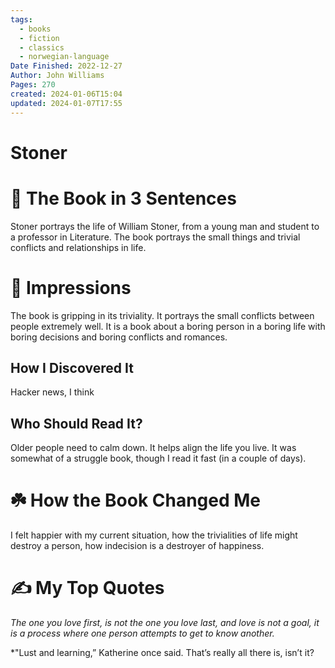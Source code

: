 ```yaml
---
tags:
  - books
  - fiction
  - classics
  - norwegian-language
Date Finished: 2022-12-27
Author: John Williams
Pages: 270
created: 2024-01-06T15:04
updated: 2024-01-07T17:55
---
```

# Stoner

# 🚀 The Book in 3 Sentences

Stoner portrays the life of William Stoner, from a young man and student to a professor in Literature. The book portrays the small things and trivial conflicts and relationships in life. 
# 🎨 Impressions
The book is gripping in its triviality. It portrays the small conflicts between people extremely well. It is a book about a boring person in a boring life with boring decisions and boring conflicts and romances. 

## How I Discovered It
Hacker news, I think

## Who Should Read It?
Older people need to calm down. It helps align the life you live.  It was somewhat of a struggle book, though I read it fast (in a couple of days). 

# ☘️ How the Book Changed Me
I felt happier with my current situation, how the trivialities of life might destroy a person, how indecision is a destroyer of happiness. 

# ✍️ My Top  Quotes
*The one you love first, is not the one you love last, and love is not a goal, it is a process where one person attempts to get to know another.*

*"Lust and learning,” Katherine once said. That’s really all there is, isn’t it?


